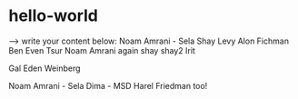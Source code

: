 # hello-world

--> write your content below:
Noam Amrani - Sela
Shay Levy
Alon Fichman
Ben Even Tsur
Noam Amrani again
shay
shay2
Irit

Gal
Eden Weinberg

Noam Amrani - Sela
Dima - MSD
Harel Friedman too!


